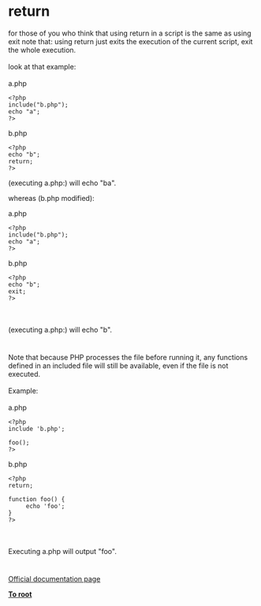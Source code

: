# return



for those of you who think that using return in a script is the same as using exit note that: using return just exits the execution of the current script, exit the whole execution.<br><br>look at that example:<br><br>a.php<br>

```
<?php
include("b.php");
echo "a";
?>
```


b.php


```
<?php
echo "b";
return;
?>
```


(executing a.php:) will echo "ba".

whereas (b.php modified):

a.php


```
<?php
include("b.php");
echo "a";
?>
```


b.php


```
<?php
echo "b";
exit;
?>
```
<br><br>(executing a.php:) will echo "b".  

#

Note that because PHP processes the file before running it, any functions defined in an included file will still be available, even if the file is not executed.<br><br>Example:<br><br>a.php<br>

```
<?php
include 'b.php';

foo();
?>
```


b.php


```
<?php
return;

function foo() {
     echo 'foo';
}
?>
```
<br><br>Executing a.php will output "foo".  

#

[Official documentation page](https://www.php.net/manual/en/function.return.php)

**[To root](/README.md)**